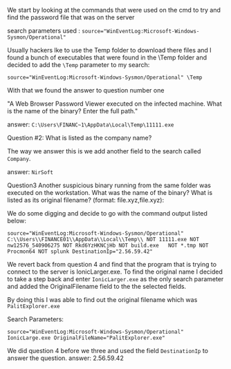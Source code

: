 We start by looking at the commands that were used on the cmd to try and find the password file that was on the server

search parameters used : ```source="WinEventLog:Microsoft-Windows-Sysmon/Operational"```

Usually hackers lke to use the Temp folder to download there files and I found a bunch of executables that  were
found in the \Temp folder and decided to add the ```\Temp``` parameter to my search:

```
source="WinEventLog:Microsoft-Windows-Sysmon/Operational" \Temp
```
With that we found the answer to question number one

"A Web Browser Password Viewer executed on the infected machine. What is the name of the binary? Enter the full path."

answer: ```C:\Users\FINANC~1\AppData\Local\Temp\11111.exe```

Question #2: What is listed as the company name?

The way we answer this is we add another field to the search called ```Company```. 

answer: ```NirSoft```

Question3 Another suspicious binary running from the same folder was executed on the workstation. What was the name of the binary? What is listed as its original filename? (format: file.xyz,file.xyz):

We do some digging and decide to go with the command output listed below:
```
source="WinEventLog:Microsoft-Windows-Sysmon/Operational" C:\\Users\\FINANCE01\\AppData\\Local\\Temp\\ NOT 11111.exe NOT nw12576_540906275 NOT Rkd6YzHKNCjHb NOT build.exe   NOT *.tmp NOT Procmon64 NOT splunk DestinationIp="2.56.59.42"
```
We revert back from question 4 and find that the program that is trying to connect to the server is IonicLarger.exe.
To find the original name I decided to take a step back and enter ```IonicLarger.exe``` as the only search parameter 
and added the OriginalFilename field to the the selected fields.

By doing this I was able to find out the original filename which was ```PalitExplorer.exe```

Search Parameters: 
```
source="WinEventLog:Microsoft-Windows-Sysmon/Operational" IonicLarge.exe OriginalFileName="PalitExplorer.exe" 
```
We did question 4 before we three and used the field ```DestinationIp``` to answer the question.
answer: 2.56.59.42
